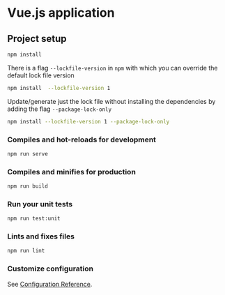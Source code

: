 # Vue.js application

## Project setup
```bash
npm install
```

There is a flag `--lockfile-version` in `npm` with which you can override the default lock file version
```bash
npm install  --lockfile-version 1
```

Update/generate just the lock file without installing the dependencies by adding the flag `--package-lock-only`
```bash
npm install --lockfile-version 1 --package-lock-only
```

### Compiles and hot-reloads for development
```bash
npm run serve
```

### Compiles and minifies for production
```bash
npm run build
```

### Run your unit tests
```bash
npm run test:unit
```

### Lints and fixes files
```bash
npm run lint
```

### Customize configuration
See [Configuration Reference](https://cli.vuejs.org/config/).
